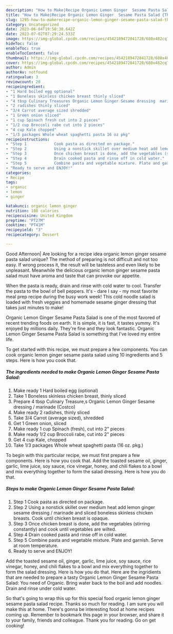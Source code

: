 ```yaml
---
description: "How to Make|Recipe Organic Lemon Ginger  Sesame Pasta Salad {That is Delicious"
title: "How to Make|Recipe Organic Lemon Ginger  Sesame Pasta Salad {That is Delicious"
slug: 1295-how-to-makerecipe-organic-lemon-ginger-sesame-pasta-salad-that-is-delicious
category: Uncategorized
date: 2023-06-04T19:50:30.642Z
date: 2023-07-02T07:29:24.533Z
image: https://img-global.cpcdn.com/recipes/4542189472841728/680x482cq70/organic-lemon-ginger-sesame-pasta-salad-recipe-main-photo.jpg
hideToc: false
enableToc: true
enableTocContent: false
thumbnail: https://img-global.cpcdn.com/recipes/4542189472841728/680x482cq70/organic-lemon-ginger-sesame-pasta-salad-recipe-main-photo.jpg
cover: https://img-global.cpcdn.com/recipes/4542189472841728/680x482cq70/organic-lemon-ginger-sesame-pasta-salad-recipe-main-photo.jpg
author: Admin
authorAv: notfound
ratingvalue: 3
reviewcount: 20
recipeingredient:
- "1 Hard boiled egg optional"
- "1 Boneless skinless chicken breast thinly sliced"
- "4 tbsp Culinary Treasures Organic Lemon Ginger Sesame dressing  marinade Costco"
- "2 radishes thinly sliced"
- "3/4 Carrot average sized shredded"
- "1 Green onion sliced"
- "1 cup Spinach fresh cut into 2 pieces"
- "1/2 cup Broccoli rabe cut into 2 pieces"
- "4 cup Kale chopped"
- "1/3 packages Whole wheat spaghetti pasta 16 oz pkg"
recipeinstructions:
- "Step 1            Cook pasta as directed on package."
- "Step 2            Using a nonstick skillet over medium heat add lemon ginger sesame dressing / marinade and sliced boneless skinless chicken breasts. Cook until chicken breast is opaque."
- "Step 3            Once chicken breast is done, add the vegetables (stirring constantly) and cook until vegetables are wilted."
- "Step 4            Drain cooked pasta and rinse off in cold water."
- "Step 5            Combine pasta and vegetable mixture. Plate and garnish. Serve at room temperature."
- "Ready to serve and ENJOY!"
categories:
- Recipe
tags:
- organic
- lemon
- ginger

katakunci: organic lemon ginger 
nutrition: 108 calories
recipecuisine: United Kingdom
preptime: "PT27M"
cooktime: "PT41M"
recipeyield: "3"
recipecategory: Dessert

---
```



Good Afternoon| Are looking for a recipe idea organic lemon ginger  sesame pasta salad unique? The method of preparing is not difficult and not too easy. If wrong process it, the result will be tasteless and even likely to be unpleasant. Meanwhile the delicious organic lemon ginger  sesame pasta salad must have aroma and taste that can provoke our appetite.





When the pasta is ready, drain and rinse with cold water to cool. Transfer the pasta to the bowl of bell peppers. It&#39;s - dare I say - my most favorite meal prep recipe during the busy work week! This cold noodle salad is loaded with fresh veggies and homemade sesame ginger dressing that takes just minutes to make!

Organic Lemon Ginger  Sesame Pasta Salad is one of the most favored of recent trending foods on earth. It is simple, it is fast, it tastes yummy. It's enjoyed by millions daily. They're fine and they look fantastic. Organic Lemon Ginger  Sesame Pasta Salad is something that I've loved my entire life.


To get started with this recipe, we must prepare a few components. You can cook organic lemon ginger  sesame pasta salad using 10 ingredients and 5 steps. Here is how you cook that.

<!--inarticleads1-->

##### The ingredients needed to make Organic Lemon Ginger  Sesame Pasta Salad:

1. Make ready 1 Hard boiled egg (optional)
1. Take 1 Boneless skinless chicken breast, thinly sliced
1. Prepare 4 tbsp Culinary Treasure,s Organic Lemon Ginger Sesame dressing / marinade (Costco)
1. Make ready 2 radishes, thinly sliced
1. Take 3/4 Carrot (average sized), shredded
1. Get 1 Green onion, sliced
1. Make ready 1 cup Spinach (fresh), cut into 2&#34; pieces
1. Make ready 1/2 cup Broccoli rabe, cut into 2&#34; pieces
1. Get 4 cup Kale, chopped
1. Take 1/3 packages Whole wheat spaghetti pasta (16 oz. pkg.)


To begin with this particular recipe, we must first prepare a few components. Here is how you cook that. Add the toasted sesame oil, ginger, garlic, lime juice, soy sauce, rice vinegar, honey, and chili flakes to a bowl and mix everything together to form the salad dressing. Here is how you do that. 

<!--inarticleads2-->

##### Steps to make Organic Lemon Ginger  Sesame Pasta Salad:

1. Step 1            Cook pasta as directed on package.
1. Step 2            Using a nonstick skillet over medium heat add lemon ginger sesame dressing / marinade and sliced boneless skinless chicken breasts. Cook until chicken breast is opaque.
1. Step 3            Once chicken breast is done, add the vegetables (stirring constantly) and cook until vegetables are wilted.
1. Step 4            Drain cooked pasta and rinse off in cold water.
1. Step 5            Combine pasta and vegetable mixture. Plate and garnish. Serve at room temperature.
1. Ready to serve and ENJOY!

Add the toasted sesame oil, ginger, garlic, lime juice, soy sauce, rice vinegar, honey, and chili flakes to a bowl and mix everything together to form the salad dressing. Here is how you do that. Here are the ingridients that are needed to prepare a tasty Organic Lemon Ginger Sesame Pasta Salad: You need of Organic. Bring water back to the boil and add noodles. Drain and rinse under cold water. 

So that's going to wrap this up for this special food organic lemon ginger  sesame pasta salad recipe. Thanks so much for reading. I am sure you will make this at home. There's gonna be interesting food at home recipes coming up. Remember to bookmark this page in your browser, and share it to your family, friends and colleague. Thank you for reading. Go on get cooking!
